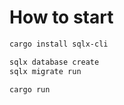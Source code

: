 # How to start

```bash
cargo install sqlx-cli

sqlx database create
sqlx migrate run

cargo run
```
